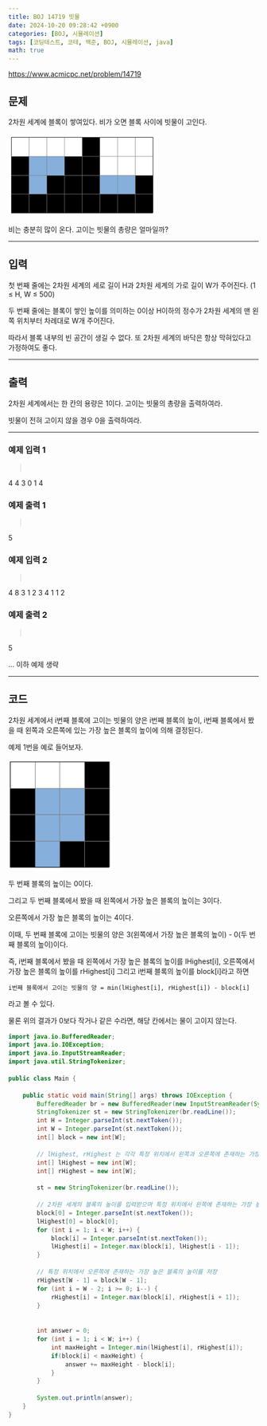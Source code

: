 ```yaml
---
title: BOJ 14719 빗물
date: 2024-10-20 09:28:42 +0900
categories: [BOJ, 시뮬레이션]
tags: [코딩테스트, 코테, 백준, BOJ, 시뮬레이션, java]
math: true
---
```


<https://www.acmicpc.net/problem/14719>

## 문제
2차원 세계에 블록이 쌓여있다. 비가 오면 블록 사이에 빗물이 고인다.

![](/imgs/빗물_1.png)

비는 충분히 많이 온다. 고이는 빗물의 총량은 얼마일까?

---
## 입력
첫 번째 줄에는 2차원 세계의 세로 길이 H과 2차원 세계의 가로 길이 W가 주어진다. (1 ≤ H, W ≤ 500)

두 번째 줄에는 블록이 쌓인 높이를 의미하는 0이상 H이하의 정수가 2차원 세계의 맨 왼쪽 위치부터 차례대로 W개 주어진다.

따라서 블록 내부의 빈 공간이 생길 수 없다. 또 2차원 세계의 바닥은 항상 막혀있다고 가정하여도 좋다.

---
## 출력
2차원 세계에서는 한 칸의 용량은 1이다. 고이는 빗물의 총량을 출력하여라.

빗물이 전혀 고이지 않을 경우 0을 출력하여라.

---
### 예제 입력 1
> <pre>
4 4
3 0 1 4
> </pre>

### 예제 출력 1
> <pre>
5
> </pre>

### 예제 입력 2
> <pre>
4 8
3 1 2 3 4 1 1 2
> </pre>

### 예제 출력 2
> <pre>
5
> </pre>

... 이하 예제 생략

---
## 코드

2차원 세계에서 i번째 블록에 고이는 빗물의 양은 i번째 블록의 높이, i번째 블록에서 봤을 때 왼쪽과 오른쪽에 있는 가장 높은 블록의 높이에 의해 결정된다.

예제 1번을 예로 들어보자.

![](/imgs/빗물_2.png)

두 번째 블록의 높이는 0이다.

그리고 두 번째 블록에서 봤을 때 왼쪽에서 가장 높은 블록의 높이는 3이다.

오른쪽에서 가장 높은 블록의 높이는 4이다.

이때, 두 번째 블록에 고이는 빗물의 양은 3(왼쪽에서 가장 높은 블록의 높이) - 0(두 번째 블록의 높이)이다.

즉, i번째 블록에서 봤을 때 왼쪽에서 가장 높은 블록의 높이를 lHighest[i], 오른쪽에서 가장 높은 블록의 높이를 rHighest[i] 그리고 i번째 블록의 높이를 block[i]라고 하면

`i번째 블록에서 고이는 빗물의 양 = min(lHighest[i], rHighest[i]) - block[i]`

라고 볼 수 있다.

물론 위의 결과가 0보다 작거나 같은 수라면, 해당 칸에서는 물이 고이지 않는다.

```java
import java.io.BufferedReader;
import java.io.IOException;
import java.io.InputStreamReader;
import java.util.StringTokenizer;

public class Main {

    public static void main(String[] args) throws IOException {
        BufferedReader br = new BufferedReader(new InputStreamReader(System.in));
        StringTokenizer st = new StringTokenizer(br.readLine());
        int H = Integer.parseInt(st.nextToken());
        int W = Integer.parseInt(st.nextToken());
        int[] block = new int[W];
        
        // lHighest, rHighest 는 각각 특정 위치에서 왼쪽과 오른쪽에 존재하는 가장 높은 블록의 높이를 저장하는 배열
        int[] lHighest = new int[W];
        int[] rHighest = new int[W];

        st = new StringTokenizer(br.readLine());

        // 2차원 세계의 블록의 높이를 입력받으며 특정 위치에서 왼쪽에 존재하는 가장 높은 블록의 높이를 저장
        block[0] = Integer.parseInt(st.nextToken());
        lHighest[0] = block[0];
        for (int i = 1; i < W; i++) {
            block[i] = Integer.parseInt(st.nextToken());
            lHighest[i] = Integer.max(block[i], lHighest[i - 1]);
        }

        // 특정 위치에서 오른쪽에 존재하는 가장 높은 블록의 높이를 저장
        rHighest[W - 1] = block[W - 1];
        for (int i = W - 2; i >= 0; i--) {
            rHighest[i] = Integer.max(block[i], rHighest[i + 1]);
        }

        
        int answer = 0;
        for (int i = 1; i < W; i++) {
            int maxHeight = Integer.min(lHighest[i], rHighest[i]);
            if(block[i] < maxHeight) {
                answer += maxHeight - block[i];
            }
        }

        System.out.println(answer);
    }
}
```
